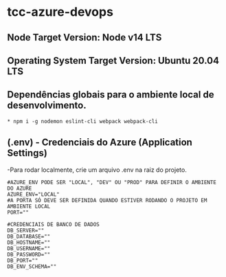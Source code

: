 # tcc-azure-devops
## Node Target Version: Node v14 LTS
## Operating System Target Version: Ubuntu 20.04 LTS

## Dependências globais para o ambiente local de desenvolvimento.
```
* npm i -g nodemon eslint-cli webpack webpack-cli

```

## (.env) - Credenciais do Azure (Application Settings)
-Para rodar localmente, crie um arquivo .env na raiz do projeto.
```
#AZURE_ENV PODE SER "LOCAL", "DEV" OU "PROD" PARA DEFINIR O AMBIENTE DO AZURE
AZURE_ENV="LOCAL"
#A PORTA SÓ DEVE SER DEFINIDA QUANDO ESTIVER RODANDO O PROJETO EM AMBIENTE LOCAL
PORT=""

#CREDENCIAIS DE BANCO DE DADOS
DB_SERVER=""
DB_DATABASE=""
DB_HOSTNAME=""
DB_USERNAME=""
DB_PASSWORD=""
DB_PORT=""
DB_ENV_SCHEMA=""
```